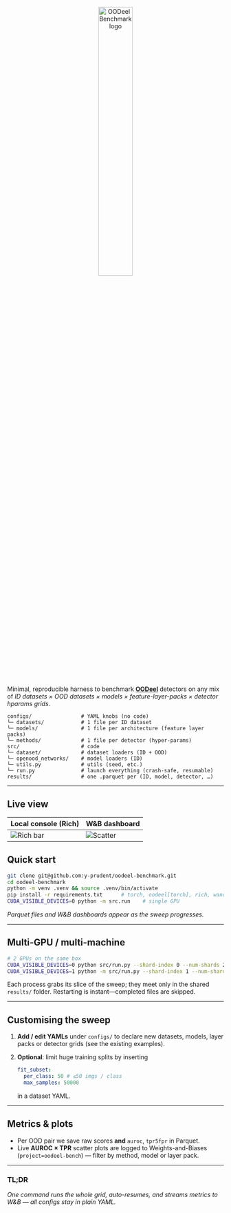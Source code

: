
<p align="center">
  <img src="https://github.com/user-attachments/assets/0f330118-d3b7-4b46-8674-c3a6b25a4ddf" width="40%" alt="OODeel Benchmark logo"/>
</p>

Minimal, reproducible harness to benchmark **[OODeel](https://github.com/deel-ai/oodeel)** detectors on any mix of  _ID datasets × OOD datasets × models × feature-layer-packs × detector hparams grids_.

```
configs/                # YAML knobs (no code)
└─ datasets/            # 1 file per ID dataset
└─ models/              # 1 file per architecture (feature layer packs)
└─ methods/             # 1 file per detector (hyper-params)
src/                    # code
└─ dataset/             # dataset loaders (ID + OOD)
└─ openood_networks/    # model loaders (ID)
└─ utils.py             # utils (seed, etc.)
└─ run.py               # launch everything (crash-safe, resumable)
results/                # one .parquet per (ID, model, detector, …)
```

---

## Live view

| Local console (Rich) | W&B dashboard |
|----------------------|---------------|
| ![Rich bar](https://github.com/user-attachments/assets/1a34479d-2b2f-45ca-9c43-1cf0a224a27d)  | ![Scatter](https://github.com/user-attachments/assets/4a942ba8-5a9b-46b3-b710-e7cbae4da257) |

## Quick start

```bash
git clone git@github.com:y-prudent/oodeel-benchmark.git
cd oodeel-benchmark
python -m venv .venv && source .venv/bin/activate
pip install -r requirements.txt      # torch, oodeel[torch], rich, wandb…
CUDA_VISIBLE_DEVICES=0 python -m src.run    # single GPU
```

_Parquet files and W&B dashboards appear as the sweep progresses._

---

## Multi-GPU / multi-machine

```bash
# 2 GPUs on the same box
CUDA_VISIBLE_DEVICES=0 python src/run.py --shard-index 0 --num-shards 2 &
CUDA_VISIBLE_DEVICES=1 python -m src/run.py --shard-index 1 --num-shards 2 &
```

Each process grabs its slice of the sweep; they meet only in the shared `results/` folder. Restarting is instant—completed files are skipped.

---

## Customising the sweep

1. **Add / edit YAMLs** under `configs/` to declare new datasets, models,
   layer packs or detector grids (see the existing examples).
2. **Optional**: limit huge training splits by inserting

   ```yaml
   fit_subset:
     per_class: 50 # ≤50 imgs / class
     max_samples: 50000
   ```

   in a dataset YAML.

---

## Metrics & plots

- Per OOD pair we save raw scores **and** `auroc`, `tpr5fpr` in Parquet.
- Live **AUROC × TPR** scatter plots are logged to Weights-and-Biases
  (`project=oodeel-bench`) — filter by method, model or layer pack.

---

### TL;DR

_One command runs the whole grid, auto-resumes, and streams metrics to W&B — all configs stay in plain YAML._
